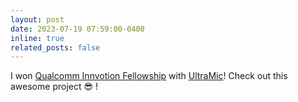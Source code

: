 ```yaml
---
layout: post
date: 2023-07-19 07:59:00-0400
inline: true
related_posts: false
---
```


I won [Qualcomm Innvotion Fellowship](https://www.qualcomm.com/research/university-relations/innovation-fellowship/2023-north-america) with [UltraMic](https://hcimaker.github.io/projects/UltraMic/)! Check out this awesome project :sunglasses: !
